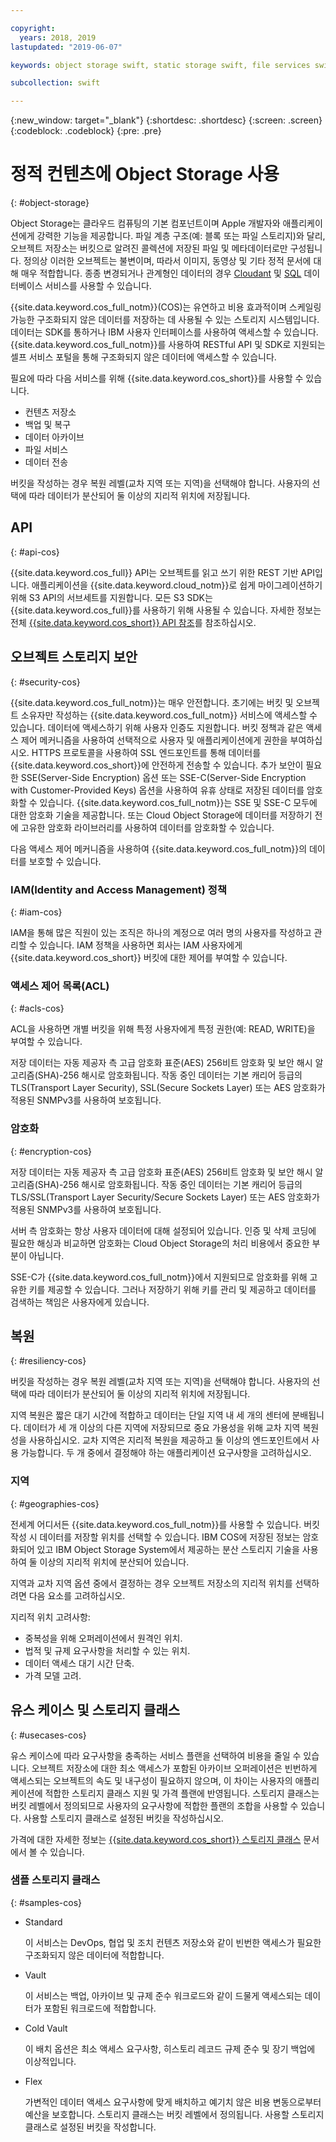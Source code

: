```yaml
---

copyright:
  years: 2018, 2019
lastupdated: "2019-06-07"

keywords: object storage swift, static storage swift, file services swift, swift storage class, cos swift, swift data encryption, static swift

subcollection: swift

---
```


{:new_window: target="_blank"}
{:shortdesc: .shortdesc}
{:screen: .screen}
{:codeblock: .codeblock}
{:pre: .pre}

# 정적 컨텐츠에 Object Storage 사용
{: #object-storage}

Object Storage는 클라우드 컴퓨팅의 기본 컴포넌트이며 Apple 개발자와 애플리케이션에게 강력한 기능을 제공합니다. 파일 계층 구조(예: 블록 또는 파일 스토리지)와 달리, 오브젝트 저장소는 버킷으로 알려진 콜렉션에 저장된 파일 및 메타데이터로만 구성됩니다. 정의상 이러한 오브젝트는 불변이며, 따라서 이미지, 동영상 및 기타 정적 문서에 대해 매우 적합합니다. 종종 변경되거나 관계형인 데이터의 경우 [Cloudant](/docs/swift/data?topic=swift-cloudant#cloudant) 및 [SQL](/docs/swift/data?topic=swift-sql_data#sql_data) 데이터베이스 서비스를 사용할 수 있습니다.

{{site.data.keyword.cos_full_notm}}(COS)는 유연하고 비용 효과적이며 스케일링 가능한 구조화되지 않은 데이터를 저장하는 데 사용될 수 있는 스토리지 시스템입니다. 데이터는 SDK를 통하거나 IBM 사용자 인터페이스를 사용하여 액세스할 수 있습니다. {{site.data.keyword.cos_full_notm}}를 사용하여 RESTful API 및 SDK로 지원되는 셀프 서비스 포털을 통해 구조화되지 않은 데이터에 액세스할 수 있습니다. 

필요에 따라 다음 서비스를 위해 {{site.data.keyword.cos_short}}를 사용할 수 있습니다.

* 컨텐츠 저장소
* 백업 및 복구
* 데이터 아카이브
* 파일 서비스
* 데이터 전송

버킷을 작성하는 경우 복원 레벨(교차 지역 또는 지역)을 선택해야 합니다. 사용자의 선택에 따라 데이터가 분산되어 둘 이상의 지리적 위치에 저장됩니다.

## API
{: #api-cos}

{{site.data.keyword.cos_full}} API는 오브젝트를 읽고 쓰기 위한 REST 기반 API입니다. 애플리케이션을 {{site.data.keyword.cloud_notm}}로 쉽게 마이그레이션하기 위해 S3 API의 서브세트를 지원합니다. 모든 S3 SDK는 {{site.data.keyword.cos_full}}를 사용하기 위해 사용될 수 있습니다. 자세한 정보는 전체 [{{site.data.keyword.cos_short}} API 참조](/docs/services/cloud-object-storage?topic=cloud-object-storage-compatibility-api)를 참조하십시오.

## 오브젝트 스토리지 보안
{: #security-cos}

{{site.data.keyword.cos_full_notm}}는 매우 안전합니다. 초기에는 버킷 및 오브젝트 소유자만 작성하는 {{site.data.keyword.cos_full_notm}} 서비스에 액세스할 수 있습니다. 데이터에 액세스하기 위해 사용자 인증도 지원합니다. 버킷 정책과 같은 액세스 제어 메커니즘을 사용하여 선택적으로 사용자 및 애플리케이션에게 권한을 부여하십시오. HTTPS 프로토콜을 사용하여 SSL 엔드포인트를 통해 데이터를 {{site.data.keyword.cos_short}}에 안전하게 전송할 수 있습니다. 추가 보안이 필요한 SSE(Server-Side Encryption) 옵션 또는 SSE-C(Server-Side Encryption with Customer-Provided Keys) 옵션을 사용하여 유휴 상태로 저장된 데이터를 암호화할 수 있습니다. {{site.data.keyword.cos_full_notm}}는 SSE 및 SSE-C 모두에 대한 암호화 기술을 제공합니다. 또는 Cloud Object Storage에 데이터를 저장하기 전에 고유한 암호화 라이브러리를 사용하여 데이터를 암호화할 수 있습니다.

다음 액세스 제어 메커니즘을 사용하여 {{site.data.keyword.cos_full_notm}}의 데이터를 보호할 수 있습니다.

### IAM(Identity and Access Management) 정책
{: #iam-cos}

IAM을 통해 많은 직원이 있는 조직은 하나의 계정으로 여러 명의 사용자를 작성하고 관리할 수 있습니다. IAM 정책을 사용하면 회사는 IAM 사용자에게 {{site.data.keyword.cos_short}} 버킷에 대한 제어를 부여할 수 있습니다.

### 액세스 제어 목록(ACL)
{: #acls-cos}

ACL을 사용하면 개별 버킷을 위해 특정 사용자에게 특정 권한(예: READ, WRITE)을 부여할 수 있습니다.

저장 데이터는 자동 제공자 측 고급 암호화 표준(AES) 256비트 암호화 및 보안 해시 알고리즘(SHA)-256 해시로 암호화됩니다. 작동 중인 데이터는 기본 캐리어 등급의 TLS(Transport Layer Security), SSL(Secure Sockets Layer) 또는 AES 암호화가 적용된 SNMPv3를 사용하여 보호됩니다.

### 암호화
{: #encryption-cos}

저장 데이터는 자동 제공자 측 고급 암호화 표준(AES) 256비트 암호화 및 보안 해시 알고리즘(SHA)-256 해시로 암호화됩니다. 작동 중인 데이터는 기본 캐리어 등급의 TLS/SSL(Transport Layer Security/Secure Sockets Layer) 또는 AES 암호화가 적용된 SNMPv3를 사용하여 보호됩니다.

서버 측 암호화는 항상 사용자 데이터에 대해 설정되어 있습니다. 인증 및 삭제 코딩에 필요한 해싱과 비교하면 암호화는 Cloud Object Storage의 처리 비용에서 중요한 부분이 아닙니다.

SSE-C가 {{site.data.keyword.cos_full_notm}}에서 지원되므로 암호화를 위해 고유한 키를 제공할 수 있습니다. 그러나 저장하기 위해 키를 관리 및 제공하고 데이터를 검색하는 책임은 사용자에게 있습니다.

## 복원
{: #resiliency-cos}

버킷을 작성하는 경우 복원 레벨(교차 지역 또는 지역)을 선택해야 합니다. 사용자의 선택에 따라 데이터가 분산되어 둘 이상의 지리적 위치에 저장됩니다.

지역 복원은 짧은 대기 시간에 적합하고 데이터는 단일 지역 내 세 개의 센터에 분배됩니다. 데이터가 세 개 이상의 다른 지역에 저장되므로 중요 가용성을 위해 교차 지역 복원성을 사용하십시오. 교차 지역은 지리적 복원을 제공하고 둘 이상의 엔드포인트에서 사용 가능합니다. 두 개 중에서 결정해야 하는 애플리케이션 요구사항을 고려하십시오.

### 지역
{: #geographies-cos}

전세계 어디서든 {{site.data.keyword.cos_full_notm}}를 사용할 수 있습니다. 버킷 작성 시 데이터를 저장할 위치를 선택할 수 있습니다. IBM COS에 저장된 정보는 암호화되어 있고 IBM Object Storage System에서 제공하는 분산 스토리지 기술을 사용하여 둘 이상의 지리적 위치에 분산되어 있습니다. 

지역과 교차 지역 옵션 중에서 결정하는 경우 오브젝트 저장소의 지리적 위치를 선택하려면 다음 요소를 고려하십시오.

지리적 위치 고려사항:
* 중복성을 위해 오퍼레이션에서 원격인 위치.
* 법적 및 규제 요구사항을 처리할 수 있는 위치.
* 데이터 액세스 대기 시간 단축.
* 가격 모델 고려.

## 유스 케이스 및 스토리지 클래스
{: #usecases-cos}

유스 케이스에 따라 요구사항을 충족하는 서비스 플랜을 선택하여 비용을 줄일 수 있습니다. 오브젝트 저장소에 대한 최소 액세스가 포함된 아카이브 오퍼레이션은 빈번하게 액세스되는 오브젝트의 속도 및 내구성이 필요하지 않으며, 이 차이는 사용자의 애플리케이션에 적합한 스토리지 클래스 지원 및 가격 플랜에 반영됩니다. 스토리지 클래스는 버킷 레벨에서 정의되므로 사용자의 요구사항에 적합한 플랜의 조합을 사용할 수 있습니다. 사용할 스토리지 클래스로 설정된 버킷을 작성하십시오.

가격에 대한 자세한 정보는 [{{site.data.keyword.cos_short}} 스토리지 클래스](/docs/services/cloud-object-storage/help?topic=cloud-object-storage-billing#ibm-cos-pricing) 문서에서 볼 수 있습니다.

### 샘플 스토리지 클래스
{: #samples-cos}

- Standard
  
  이 서비스는 DevOps, 협업 및 조치 컨텐츠 저장소와 같이 빈번한 액세스가 필요한 구조화되지 않은 데이터에 적합합니다.

- Vault
  
  이 서비스는 백업, 아카이브 및 규제 준수 워크로드와 같이 드물게 액세스되는 데이터가 포함된 워크로드에 적합합니다.

- Cold Vault
  
  이 배치 옵션은 최소 액세스 요구사항, 히스토리 레코드 규제 준수 및 장기 백업에 이상적입니다.

- Flex

  가변적인 데이터 액세스 요구사항에 맞게 배치하고 예기치 않은 비용 변동으로부터 예산을 보호합니다. 스토리지 클래스는 버킷 레벨에서 정의됩니다. 사용할 스토리지 클래스로 설정된 버킷을 작성합니다.


